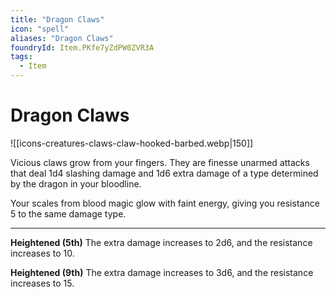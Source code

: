 ```yaml
---
title: "Dragon Claws"
icon: "spell"
aliases: "Dragon Claws"
foundryId: Item.PKfe7yZdPW0ZVR3A
tags:
  - Item
---
```


# Dragon Claws
![[icons-creatures-claws-claw-hooked-barbed.webp|150]]

Vicious claws grow from your fingers. They are finesse unarmed attacks that deal 1d4 slashing damage and 1d6 extra damage of a type determined by the dragon in your bloodline.

Your scales from blood magic glow with faint energy, giving you resistance 5 to the same damage type.

* * *

**Heightened (5th)** The extra damage increases to 2d6, and the resistance increases to 10.

**Heightened (9th)** The extra damage increases to 3d6, and the resistance increases to 15.
